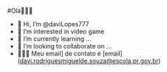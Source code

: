 #Olá🤸🏻‍♂️
- 👋 Hi, I’m @daviLopes777
- 👀 I’m interested in video game
- 🌱 I’m currently learning ...
- 💞️ I’m looking to collaborate on ...
- 🙎🏻‍♂️ Meu email] de contato é [email] (davi.rodriguesmiguelde.souza@escola.pr.gov.br)

<!---
daviLopes777/daviLopes777 is a ✨ special ✨ repository because its `README.md` (this file) appears on your GitHub profile.
You can click the Preview link to take a look at your changes.
--->
